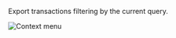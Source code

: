 
Export transactions filtering by the current query.

![Context menu](https://storage.googleapis.com/bkper-public/images/context-menu-exibition.png)








